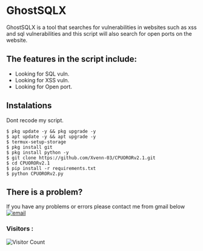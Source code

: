 # GhostSQLX
GhostSQLX is a tool that searches for vulnerabilities in websites such as xss and sql vulnerabilities and this script will also search for open ports on the website. 

## The features in the script include: 
- Looking for SQL vuln.
- Looking for XSS vuln.
- Looking for Open port.

## Instalations
Dont recode my script.
```
$ pkg update -y && pkg upgrade -y
$ apt update -y && apt upgrade -y
$ termux-setup-storage
$ pkg install git
$ pkg install python -y
$ git clone https://github.com/Xvenn-03/CPUORORv2.1.git
$ cd CPUORORv2.1
$ pip install -r requirements.txt
$ python CPUORORv2.py
```
## There is a problem?
If you have any problems or errors please contact me from gmail below
[![email](https://img.shields.io/badge/Email-D14836?logo=gmail&logoColor=white)](mailto:xynnxploit941@gmail.com) 

### Visitors :
![Visitor Count](https://profile-counter.glitch.me/Xvenn-03/count.svg)
